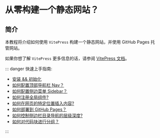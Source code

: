# 从零构建一个静态网站？

## 简介

本教程将介绍如何使用 `VitePress` 构建一个静态网站，并使用 GitHub Pages 托管网站。

如果你想了解 `VitePress` 更多信息的话，请参阅 [VitePress 文档](https://vitepress.vuejs.org/)。

::: danger 快速上手指南:

- [安装 && 初始化](https://vitepress.dev/guide/getting-started)
- [如何配置顶部导航栏 Nav？](https://vitepress.dev/reference/default-theme-nav)
- [如何配置侧边菜单 Sidebar？](https://vitepress.dev/reference/default-theme-nav)
- [如何注册全局组件?](https://vitepress.dev/guide/extending-default-theme#registering-global-components)
- [如何在网页的特定位置插入内容?](https://vitepress.dev/guide/extending-default-theme#layout-slots)
- [如何部署到 GitHub Pages？](https://vitepress.dev/guide/deploy#github-pages)
- [如何控制侧边栏目录导航的层级深度?](https://vitepress.dev/reference/default-theme-config#outline)
- [如何对代码块进行分组？](https://vitepress.dev/guide/markdown#code-groups)

:::
